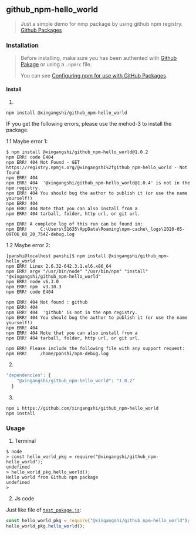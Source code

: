 ## github_npm-hello_world
> Just a simple demo for  nmp package by using github npm registry. [Github Packages](https://github.com/features/packages)

### Installation
> Before installing, make sure you has been authented with [Github Pakage](https://github.com/features/packages) or using a `.npmrc` file.
>
> You can see [Configuring npm for use with GitHub Packages](https://help.github.com/en/packages/using-github-packages-with-your-projects-ecosystem/configuring-npm-for-use-with-github-packages#authenticating-to-github-package-registry).

#### Install
1.
```shell
npm install @xingangshi/github_npm-hello_world
```

IF you get the following errors, please use the mehod-3 to install the package.

1.1 Maybe error 1:

```shell
$ npm install @xingangshi/github_npm-hello_world@1.0.2
npm ERR! code E404
npm ERR! 404 Not Found - GET https://registry.npmjs.org/@xingangshi%2fgithub_npm-hello_world - Not found
npm ERR! 404
npm ERR! 404  '@xingangshi/github_npm-hello_world@1.0.4' is not in the npm registry.
npm ERR! 404 You should bug the author to publish it (or use the name yourself!)
npm ERR! 404
npm ERR! 404 Note that you can also install from a
npm ERR! 404 tarball, folder, http url, or git url.

npm ERR! A complete log of this run can be found in:
npm ERR!     C:\Users\S1635\AppData\Roaming\npm-cache\_logs\2020-05-09T06_08_20_754Z-debug.log
```
1.2 Maybe error 2:
```
[panshi@localhost panshi]$ npm install @xingangshi/github_npm-hello_world
npm ERR! Linux 2.6.32-642.3.1.el6.x86_64
npm ERR! argv "/usr/bin/node" "/usr/bin/npm" "install" "@xingangshi/github_npm-hello_world"
npm ERR! node v6.3.0
npm ERR! npm  v3.10.3
npm ERR! code E404

npm ERR! 404 Not found : github
npm ERR! 404
npm ERR! 404  'github' is not in the npm registry.
npm ERR! 404 You should bug the author to publish it (or use the name yourself!)
npm ERR! 404
npm ERR! 404 Note that you can also install from a
npm ERR! 404 tarball, folder, http url, or git url.

npm ERR! Please include the following file with any support request:
npm ERR!     /home/panshi/npm-debug.log
```

2.
```js
"dependencies": {
    "@xingangshi/github_npm-hello_world": "1.0.2"
  }
```
3.

```shell
npm i https://github.com/xingangshi/github_npm-hello_world
npm install
```

### Usage
1. Terminal
```shell
$ node
> const hello_world_pkg = require("@xingangshi/github_npm-hello_world");
undefined
> hello_world_pkg.hello_world();
Hello world from Github npm package
undefined
>
```

2. Js code

Just like file of [`test_pakage.js`](https://github.com/xingangshi/github_npm-hello_world/blob/master/test_pakage.js):

```js
const hello_world_pkg = require("@xingangshi/github_npm-hello_world");
hello_world_pkg.hello_world();
```
